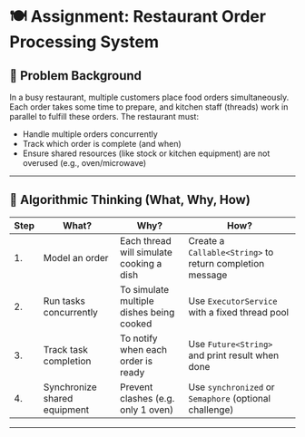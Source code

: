 # 🍽️ **Assignment: Restaurant Order Processing System**

## 🎯 Problem Background

In a busy restaurant, multiple customers place food orders simultaneously. Each order takes some time to prepare, and kitchen staff (threads) work in parallel to fulfill these orders. The restaurant must:

* Handle multiple orders concurrently
* Track which order is complete (and when)
* Ensure shared resources (like stock or kitchen equipment) are not overused (e.g., oven/microwave)

---

## 🧠 Algorithmic Thinking (What, Why, How)

| Step | What?                        | Why?                                     | How?                                                     |
| ---- | ---------------------------- | ---------------------------------------- | -------------------------------------------------------- |
| 1.   | Model an order               | Each thread will simulate cooking a dish | Create a `Callable<String>` to return completion message |
| 2.   | Run tasks concurrently       | To simulate multiple dishes being cooked | Use `ExecutorService` with a fixed thread pool           |
| 3.   | Track task completion        | To notify when each order is ready       | Use `Future<String>` and print result when done          |
| 4.   | Synchronize shared equipment | Prevent clashes (e.g. only 1 oven)       | Use `synchronized` or `Semaphore` (optional challenge)   |

---
